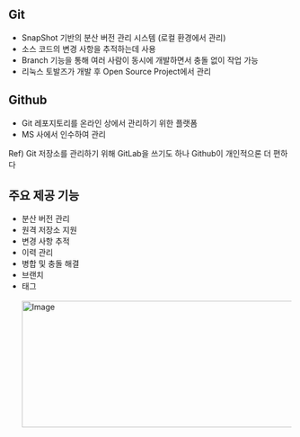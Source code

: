 ## Git

- SnapShot 기반의 분산 버전 관리 시스템 (로컬 환경에서 관리)
- 소스 코드의 변경 사항을 추적하는데 사용
- Branch 기능을 통해 여러 사람이 동시에 개발하면서 충돌 없이 작업 가능
- 리눅스 토발즈가 개발 후 Open Source Project에서 관리

## Github

- Git 레포지토리를 온라인 상에서 관리하기 위한 플랫폼
- MS 사에서 인수하여 관리

Ref) Git 저장소를 관리하기 위해 GitLab을 쓰기도 하나 Github이 개인적으론 더 편하다

## 주요 제공 기능

- 분산 버전 관리
- 원격 저장소 지원
- 변경 사항 추적
- 이력 관리
- 병합 및 충돌 해결
- 브랜치
- 태그
<br></br>
  <img width="545" height="225" alt="Image" src="https://github.com/user-attachments/assets/c5002fc2-4b6c-4d3b-86f2-482ae9506433" />
